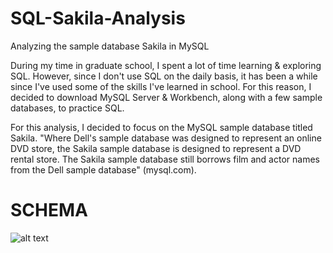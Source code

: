 # SQL-Sakila-Analysis
Analyzing the sample database Sakila in MySQL

During my time in graduate school, I spent a lot of time learning & exploring SQL. However, since I don't use SQL on the daily basis, it has been a while since I've used some of the skills I've learned in school. For this reason, I decided to download MySQL Server & Workbench, along with a few sample databases, to practice SQL.

For this analysis, I decided to focus on the MySQL sample database titled Sakila. "Where Dell's sample database was designed to represent an online DVD store, the Sakila sample database is designed to represent a DVD rental store. The Sakila sample database still borrows film and actor names from the Dell sample database" (mysql.com). 

# SCHEMA
![alt text](https://www.jooq.org/img/sakila.png)
